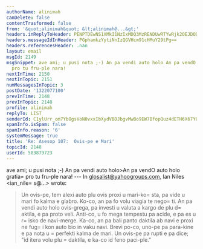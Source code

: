 ```yaml
---
authorName: alinimah
canDelete: false
contentTrasformed: false
from: '&quot;alinimah&quot; &lt;alinimah@...&gt;'
headers.inReplyToHeader: PENPTDEwNS1XMkI1NzIxMDQ3MzRENDUwRTYwRjk2OEJDODBAcGh4LmdibD4=
headers.messageIdInHeader: PGphamkzYytiNnIzQGVHcm91cHMuY29tPg==
headers.referencesHeader: .nan
layout: email
msgId: 2149
msgSnippet: ave ami; u pusi nota ;-) An pa vendi auto holo An pa vendO auto holo gratia
  pro tu fru-ple nara!
nextInTime: 2150
nextInTopic: 2151
numMessagesInTopic: 3
postDate: '1322077100'
prevInTime: 2148
prevInTopic: 2148
profile: alinimah
replyTo: LIST
senderId: C1ylUrr_om7YbOgsVoN0vxxIbXydVBDJbgvMwBo9EW7BfopQuz4dETH6X67YO3yXmQmFuGisfi2nFgLwioObb3gEhSbBxQ
spamInfo.isSpam: false
spamInfo.reason: '6'
systemMessage: true
title: 'Re: Asesop 107:  Ovis-pe e Mari'
topicId: 2148
userId: 503879723
---
```


ave ami; u pusi nota ;-)
An pa vendi auto holo>An pa vendO auto holo
gratia=
 pro tu fru-ple nara!
--- In glosalist@yahoogroups.com, Ian Niles <ian_nile=
s@...> wrote:
>
> 
> 
> Un ovis-pe, tem alexi auto plu ovis proxi u mari-ko=
sta, pa vide u mari fo kalma e glabro.  Ko-co, an pa fo volu viagia te nego=
ti.  An pa vendi auto holo ovis-grega, pa investi u valuta a kargo de plu d=
aktila, e pa proto veli.  Anti-co, u fo mega tempestu pa acide, e pa es u r=
isko de navi-merge.  Ka-co, an pa bali panto daktila ab navi e proxi ne fug=
i kon auto bio in vaku navi.  Brevi po-co, uno-pe pa para-kine e pa nota u =
perfekti kalma de mari.  Un ovis-pe pa rupti e pa dice; "id itera volu plu =
daktila, e ka-co id feno paci-ple."
>



